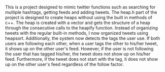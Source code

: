 This is a project designed to mimic twitter functions such as searching for multiple hashtags, getting feeds and adding tweets.
The heap.h part of the project is designed to create heaps without using the built in methods of c++. The heap is created with a vector and gets the structure of a heap through the consecutive calls to the heapify function. Instead of organizing tweets with the regular built-in methods, I now organized tweets using heapsort. Additionally, the system now detects the tags the user use. If both users are following each other, when a user tags the other to his/her tweet, it shows up on the other user's feed. However, if the user is not following the user that has tagged his/her, the tweet does not show up on his/her feed. Furthermore, if the tweet does not start with the tag, it does not show up on the other user's feed regardless of the follow factor. 
